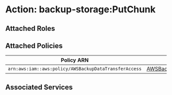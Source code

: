 # Action: backup-storage:PutChunk

## Attached Roles

## Attached Policies

| Policy ARN | Policy Name |
|------------|-------------|
| `arn:aws:iam::aws:policy/AWSBackupDataTransferAccess` | [AWSBackupDataTransferAccess](../policies.md#awsbackupdatatransferaccess) |

## Associated Services

